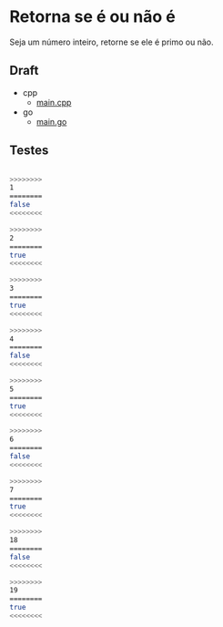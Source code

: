 # Retorna se é ou não é

Seja um número inteiro, retorne se ele é primo ou não.

## Draft

<!-- links .cache/draft -->
- cpp
  - [main.cpp](https://github.com/qxcodeed/arcade/blob/master/base/eh_primo/.cache/draft/cpp/main.cpp)
- go
  - [main.go](https://github.com/qxcodeed/arcade/blob/master/base/eh_primo/.cache/draft/go/main.go)
<!-- links -->

## Testes

```bash

>>>>>>>>
1
========
false
<<<<<<<<

>>>>>>>>
2
========
true
<<<<<<<<

>>>>>>>>
3
========
true
<<<<<<<<

>>>>>>>>
4
========
false
<<<<<<<<

>>>>>>>>
5
========
true
<<<<<<<<

>>>>>>>>
6
========
false
<<<<<<<<

>>>>>>>>
7
========
true
<<<<<<<<

>>>>>>>>
18
========
false
<<<<<<<<

>>>>>>>>
19
========
true
<<<<<<<<

```
